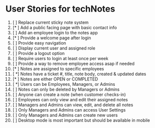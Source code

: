 # User Stories for techNotes

1. [ ] Replace current sticky note system
2. [* ] Add a public facing page with basic contact info
3. [ ] Add an employee login to the notes app
4. [* ] Provide a welcome page after login
5. [ ] Provide easy navigation
6. [ ] Display current user and assigned role
7. [ ] Provide a logout option
8. [ ] Require users to login at least once per week
9. [ ] Provide a way to remove employee access asap if needed
10. [* ] Notes are assigned to specific employees
11. [ *] Notes have a ticket #, title, note body, created & updated dates
12. [* ] Notes are either OPEN or COMPLETED
13. [ *] Users can be Employees, Managers, or Admins
14. [ ] Notes can only be deleted by Managers or Admins
15. [ ] Anyone can create a note (when customer checks-in)
16. [ ] Employees can only view and edit their assigned notes
17. [ ] Managers and Admins can view, edit, and delete all notes
18. [ ] Only Managers and Admins can access User Settings
19. [ ] Only Managers and Admins can create new users
20. [ ] Desktop mode is most important but should be available in mobile